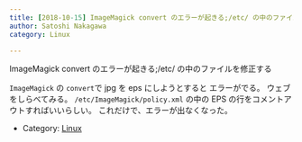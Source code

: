 ```yaml
---
title: [2018-10-15] ImageMagick convert のエラーが起きる;/etc/ の中のファイルを修正する
author: Satoshi Nakagawa
category: Linux

---
```


ImageMagick convert のエラーが起きる;/etc/ の中のファイルを修正する

 `ImageMagick` の
`convert`で jpg を eps にしようとすると
 エラーがでる。
ウェブをしらべてみる。
`/etc/ImageMagick/policy.xml` の中の
EPS の行をコメントアウトすればいいらしい。
これだけで、エラーが出なくなった。

- Category: [Linux](https://merapano.github.io/categories.html#Linux)

